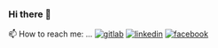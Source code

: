 ### Hi there 👋

📫 How to reach me: ...
[![gitlab](https://assets.gitlab-static.net/assets/gitlab_logo-7ae504fe4f68fdebb3c2034e36621930cd36ea87924c11ff65dbcb8ed50dca58.png)][1]
[![linkedin](https://findicons.com/files/icons/2788/circle/128/linkedin.png)][2]
[![facebook]()][3]
<!--
**Angulo66/Angulo66** is a ✨ _special_ ✨ repository because its `README.md` (this file) appears on your GitHub profile.

Here are some ideas to get you started:

- 🔭 I’m currently working on ...
- 🌱 I’m currently learning ...
- 👯 I’m looking to collaborate on ...
- 🤔 I’m looking for help with ...
- 💬 Ask me about ...
- 📫 How to reach me: ...
- 😄 Pronouns: ...
- ⚡ Fun fact: ...
-->
[1]: https://gitlab.com/Angulo66
[2]: https://www.linkedin.com/in/helder-lopez-angulo-71428b158/
[3]: https://www.facebook.com/helder.angulo/
